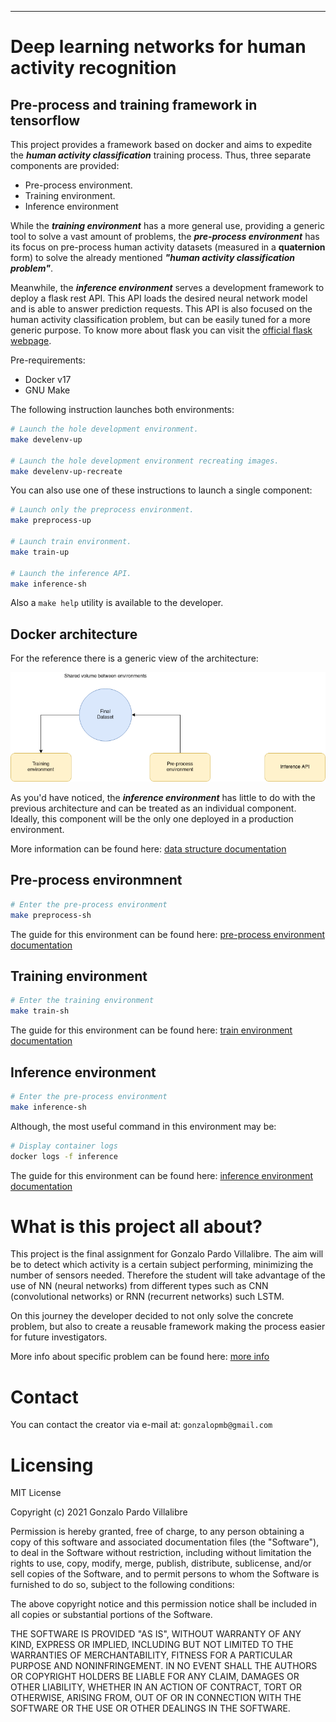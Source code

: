 ---

# Deep learning networks for human activity recognition

## Pre-process and training framework in tensorflow

This project provides a framework based on docker and aims to expedite the ***human activity classification*** training process. Thus, three separate components are provided:

- Pre-process environment.
- Training environment.
- Inference environment

While the ***training environment*** has a more general use, providing a generic tool to solve a vast amount of problems, the ***pre-process environment*** has its focus on pre-process human activity datasets (measured in a **quaternion** form) to solve the already mentioned ***"human activity classification problem"***.

Meanwhile, the ***inference environment*** serves a development framework to deploy a flask rest API. This API loads the desired neural network model and is able to answer prediction requests. This API is also focused on the human activity classification problem, but can be easily tuned for a more generic purpose. To know more about flask you can visit the [official flask webpage](https://flask.palletsprojects.com/en/1.1.x/).

Pre-requirements:

- Docker v17
- GNU Make

The following instruction launches both environments:

```sh
# Launch the hole development environment.
make develenv-up

# Launch the hole development environment recreating images.
make develenv-up-recreate
```

You can also use one of these instructions to launch a single component:
```sh
# Launch only the preprocess environment.
make preprocess-up

# Launch train environment.
make train-up

# Launch the inference API.
make inference-sh
```

Also a `make help` utility is available to the developer.

## Docker architecture

For the reference there is a generic view of the architecture:

![Usage_schema](doc/images/docker-architecture.png)

As you'd have noticed, the ***inference environment*** has little to do with the previous architecture and can be treated as an individual component. Ideally, this component will be the only one deployed in a production environment.

More information can be found here: [data structure documentation](framework)

## Pre-process environmnent

```sh
# Enter the pre-process environment
make preprocess-sh
```

The guide for this environment can be found here: [pre-process environment documentation](framework/pre-process)

## Training environment

```sh
# Enter the training environment
make train-sh
```

The guide for this environment can be found here: [train environment documentation](framework/train)

## Inference environment

```sh
# Enter the pre-process environment
make inference-sh
```

Although, the most useful command in this environment may be:

```sh
# Display container logs
docker logs -f inference
```

The guide for this environment can be found here: [inference environment documentation](framework/inference)

# What is this project all about?

This project is the final assignment for Gonzalo Pardo Villalibre. The aim will be to detect which activity is a certain subject performing, minimizing the number of sensors needed. Therefore the student will take advantage of the use of NN (neural networks) from different types such as CNN (convolutional networks) or RNN (recurrent networks) such LSTM.

On this journey the developer decided to not only solve the concrete problem, but also to create a reusable framework making the process easier for future investigators.

More info about specific problem can be found here: [more info](doc/documents/this-problem.md)

# Contact

You can contact the creator via e-mail at: `gonzalopmb@gmail.com`

# Licensing

MIT License

Copyright (c) 2021 Gonzalo Pardo Villalibre

Permission is hereby granted, free of charge, to any person obtaining a copy
of this software and associated documentation files (the "Software"), to deal
in the Software without restriction, including without limitation the rights
to use, copy, modify, merge, publish, distribute, sublicense, and/or sell
copies of the Software, and to permit persons to whom the Software is
furnished to do so, subject to the following conditions:

The above copyright notice and this permission notice shall be included in all
copies or substantial portions of the Software.

THE SOFTWARE IS PROVIDED "AS IS", WITHOUT WARRANTY OF ANY KIND, EXPRESS OR
IMPLIED, INCLUDING BUT NOT LIMITED TO THE WARRANTIES OF MERCHANTABILITY,
FITNESS FOR A PARTICULAR PURPOSE AND NONINFRINGEMENT. IN NO EVENT SHALL THE
AUTHORS OR COPYRIGHT HOLDERS BE LIABLE FOR ANY CLAIM, DAMAGES OR OTHER
LIABILITY, WHETHER IN AN ACTION OF CONTRACT, TORT OR OTHERWISE, ARISING FROM,
OUT OF OR IN CONNECTION WITH THE SOFTWARE OR THE USE OR OTHER DEALINGS IN THE
SOFTWARE.

